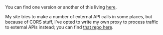 You can find one version or another of this living [here](https://gianpena.xyz/).

My site tries to make a number of external API calls in some places, but because of CORS stuff, I've opted to write my own proxy to process traffic to external APIs instead; you can find [that repo here](https://github.com/gianpena/site-proxy).